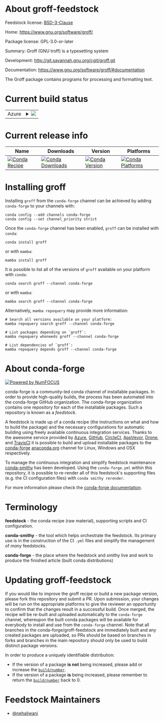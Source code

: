 About groff-feedstock
=====================

Feedstock license: [BSD-3-Clause](https://github.com/conda-forge/groff-feedstock/blob/main/LICENSE.txt)

Home: https://www.gnu.org/software/groff/

Package license: GPL-3.0-or-later

Summary: Groff (GNU troff) is a typesetting system

Development: http://git.savannah.gnu.org/cgit/groff.git

Documentation: https://www.gnu.org/software/groff/#documentation

The Groff package contains programs for processing and formatting text.


Current build status
====================


<table>
    
  <tr>
    <td>Azure</td>
    <td>
      <details>
        <summary>
          <a href="https://dev.azure.com/conda-forge/feedstock-builds/_build/latest?definitionId=10487&branchName=main">
            <img src="https://dev.azure.com/conda-forge/feedstock-builds/_apis/build/status/groff-feedstock?branchName=main">
          </a>
        </summary>
        <table>
          <thead><tr><th>Variant</th><th>Status</th></tr></thead>
          <tbody><tr>
              <td>linux_64</td>
              <td>
                <a href="https://dev.azure.com/conda-forge/feedstock-builds/_build/latest?definitionId=10487&branchName=main">
                  <img src="https://dev.azure.com/conda-forge/feedstock-builds/_apis/build/status/groff-feedstock?branchName=main&jobName=linux&configuration=linux%20linux_64_" alt="variant">
                </a>
              </td>
            </tr><tr>
              <td>linux_aarch64</td>
              <td>
                <a href="https://dev.azure.com/conda-forge/feedstock-builds/_build/latest?definitionId=10487&branchName=main">
                  <img src="https://dev.azure.com/conda-forge/feedstock-builds/_apis/build/status/groff-feedstock?branchName=main&jobName=linux&configuration=linux%20linux_aarch64_" alt="variant">
                </a>
              </td>
            </tr><tr>
              <td>linux_ppc64le</td>
              <td>
                <a href="https://dev.azure.com/conda-forge/feedstock-builds/_build/latest?definitionId=10487&branchName=main">
                  <img src="https://dev.azure.com/conda-forge/feedstock-builds/_apis/build/status/groff-feedstock?branchName=main&jobName=linux&configuration=linux%20linux_ppc64le_" alt="variant">
                </a>
              </td>
            </tr><tr>
              <td>osx_64</td>
              <td>
                <a href="https://dev.azure.com/conda-forge/feedstock-builds/_build/latest?definitionId=10487&branchName=main">
                  <img src="https://dev.azure.com/conda-forge/feedstock-builds/_apis/build/status/groff-feedstock?branchName=main&jobName=osx&configuration=osx%20osx_64_" alt="variant">
                </a>
              </td>
            </tr><tr>
              <td>osx_arm64</td>
              <td>
                <a href="https://dev.azure.com/conda-forge/feedstock-builds/_build/latest?definitionId=10487&branchName=main">
                  <img src="https://dev.azure.com/conda-forge/feedstock-builds/_apis/build/status/groff-feedstock?branchName=main&jobName=osx&configuration=osx%20osx_arm64_" alt="variant">
                </a>
              </td>
            </tr>
          </tbody>
        </table>
      </details>
    </td>
  </tr>
</table>

Current release info
====================

| Name | Downloads | Version | Platforms |
| --- | --- | --- | --- |
| [![Conda Recipe](https://img.shields.io/badge/recipe-groff-green.svg)](https://anaconda.org/conda-forge/groff) | [![Conda Downloads](https://img.shields.io/conda/dn/conda-forge/groff.svg)](https://anaconda.org/conda-forge/groff) | [![Conda Version](https://img.shields.io/conda/vn/conda-forge/groff.svg)](https://anaconda.org/conda-forge/groff) | [![Conda Platforms](https://img.shields.io/conda/pn/conda-forge/groff.svg)](https://anaconda.org/conda-forge/groff) |

Installing groff
================

Installing `groff` from the `conda-forge` channel can be achieved by adding `conda-forge` to your channels with:

```
conda config --add channels conda-forge
conda config --set channel_priority strict
```

Once the `conda-forge` channel has been enabled, `groff` can be installed with `conda`:

```
conda install groff
```

or with `mamba`:

```
mamba install groff
```

It is possible to list all of the versions of `groff` available on your platform with `conda`:

```
conda search groff --channel conda-forge
```

or with `mamba`:

```
mamba search groff --channel conda-forge
```

Alternatively, `mamba repoquery` may provide more information:

```
# Search all versions available on your platform:
mamba repoquery search groff --channel conda-forge

# List packages depending on `groff`:
mamba repoquery whoneeds groff --channel conda-forge

# List dependencies of `groff`:
mamba repoquery depends groff --channel conda-forge
```


About conda-forge
=================

[![Powered by
NumFOCUS](https://img.shields.io/badge/powered%20by-NumFOCUS-orange.svg?style=flat&colorA=E1523D&colorB=007D8A)](https://numfocus.org)

conda-forge is a community-led conda channel of installable packages.
In order to provide high-quality builds, the process has been automated into the
conda-forge GitHub organization. The conda-forge organization contains one repository
for each of the installable packages. Such a repository is known as a *feedstock*.

A feedstock is made up of a conda recipe (the instructions on what and how to build
the package) and the necessary configurations for automatic building using freely
available continuous integration services. Thanks to the awesome service provided by
[Azure](https://azure.microsoft.com/en-us/services/devops/), [GitHub](https://github.com/),
[CircleCI](https://circleci.com/), [AppVeyor](https://www.appveyor.com/),
[Drone](https://cloud.drone.io/welcome), and [TravisCI](https://travis-ci.com/)
it is possible to build and upload installable packages to the
[conda-forge](https://anaconda.org/conda-forge) [anaconda.org](https://anaconda.org/)
channel for Linux, Windows and OSX respectively.

To manage the continuous integration and simplify feedstock maintenance
[conda-smithy](https://github.com/conda-forge/conda-smithy) has been developed.
Using the ``conda-forge.yml`` within this repository, it is possible to re-render all of
this feedstock's supporting files (e.g. the CI configuration files) with ``conda smithy rerender``.

For more information please check the [conda-forge documentation](https://conda-forge.org/docs/).

Terminology
===========

**feedstock** - the conda recipe (raw material), supporting scripts and CI configuration.

**conda-smithy** - the tool which helps orchestrate the feedstock.
                   Its primary use is in the construction of the CI ``.yml`` files
                   and simplify the management of *many* feedstocks.

**conda-forge** - the place where the feedstock and smithy live and work to
                  produce the finished article (built conda distributions)


Updating groff-feedstock
========================

If you would like to improve the groff recipe or build a new
package version, please fork this repository and submit a PR. Upon submission,
your changes will be run on the appropriate platforms to give the reviewer an
opportunity to confirm that the changes result in a successful build. Once
merged, the recipe will be re-built and uploaded automatically to the
`conda-forge` channel, whereupon the built conda packages will be available for
everybody to install and use from the `conda-forge` channel.
Note that all branches in the conda-forge/groff-feedstock are
immediately built and any created packages are uploaded, so PRs should be based
on branches in forks and branches in the main repository should only be used to
build distinct package versions.

In order to produce a uniquely identifiable distribution:
 * If the version of a package **is not** being increased, please add or increase
   the [``build/number``](https://docs.conda.io/projects/conda-build/en/latest/resources/define-metadata.html#build-number-and-string).
 * If the version of a package **is** being increased, please remember to return
   the [``build/number``](https://docs.conda.io/projects/conda-build/en/latest/resources/define-metadata.html#build-number-and-string)
   back to 0.

Feedstock Maintainers
=====================

* [@nehaljwani](https://github.com/nehaljwani/)

